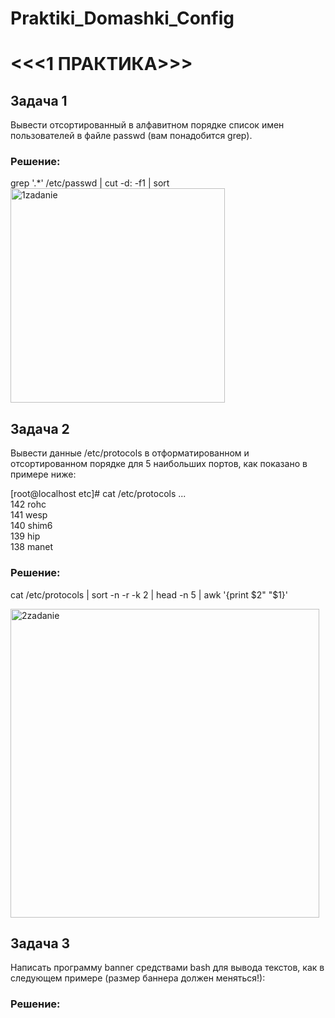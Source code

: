 # Praktiki_Domashki_Config
# <<<1 ПРАКТИКА>>>
## Задача 1
Вывести отсортированный в алфавитном порядке список имен пользователей в файле passwd (вам понадобится grep).

### Решение: 
grep '.*' /etc/passwd | cut -d: -f1 | sort  
<img width="343" alt="1zadanie" src="https://github.com/user-attachments/assets/94175a47-9734-478c-97b6-44bcd3ceebfa">



## Задача 2
Вывести данные /etc/protocols в отформатированном и отсортированном порядке для 5 наибольших портов, как показано в примере ниже:

[root@localhost etc]# cat /etc/protocols ...  
142 rohc  
141 wesp  
140 shim6  
139 hip  
138 manet  
### Решение:
cat /etc/protocols | sort -n -r -k 2 | head -n 5 | awk '{print $2" "$1}'

<img width="494" alt="2zadanie" src="https://github.com/user-attachments/assets/169a3bbc-8960-455e-ab4f-c251bfadfdd6">




## Задача 3
Написать программу banner средствами bash для вывода текстов, как в следующем примере (размер баннера должен меняться!):


### Решение:

